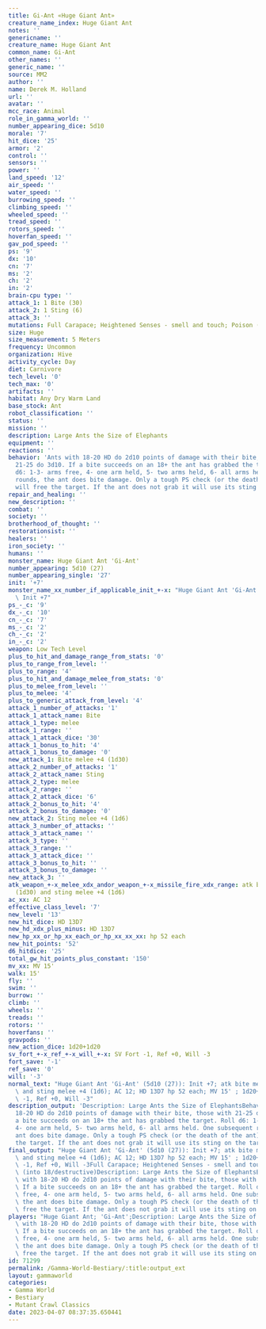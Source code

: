 ```yaml
---
title: Gi-Ant «Huge Giant Ant»
creature_name_index: Huge Giant Ant
notes: ''
genericname: ''
creature_name: Huge Giant Ant
common_name: Gi-Ant
other_names: ''
generic_name: ''
source: MM2
author: ''
name: Derek M. Holland
url: ''
avatar: ''
mcc_race: Animal
role_in_gamma_world: ''
number_appearing_dice: 5d10
morale: '7'
hit_dice: '25'
armor: '2'
control: ''
sensors: ''
power: ''
land_speed: '12'
air_speed: ''
water_speed: ''
burrowing_speed: ''
climbing_speed: ''
wheeled_speed: ''
tread_speed: ''
rotors_speed: ''
hoverfan_speed: ''
gav_pod_speed: ''
ps: '9'
dx: '10'
cn: '7'
ms: '2'
ch: '2'
in: '2'
brain-cpu type: ''
attack_1: 1 Bite (30)
attack_2: 1 Sting (6)
attack_3: ''
mutations: Full Carapace; Heightened Senses - smell and touch; Poison (into 18/destructive)
size: Huge
size_measurement: 5 Meters
frequency: Uncommon
organization: Hive
activity_cycle: Day
diet: Carnivore
tech_level: '0'
tech_max: '0'
artifacts: ''
habitat: Any Dry Warm Land
base_stock: Ant
robot_classification: ''
status: ''
mission: ''
description: Large Ants the Size of Elephants
equipment: ''
reactions: ''
behavior: 'Ants with 18-20 HD do 2d10 points of damage with their bite, those with
  21-25 do 3d10. If a bite succeeds on an 18+ the ant has grabbed the target. Roll
  d6: 1-3- arms free, 4- one arm held, 5- two arms held, 6- all arms held. One subsequent
  rounds, the ant does bite damage. Only a tough PS check (or the death of the ant)
  will free the target. If the ant does not grab it will use its sting on the target.'
repair_and_healing: ''
new_description: ''
combat: ''
society: ''
brotherhood_of_thought: ''
restorationsist: ''
healers: ''
iron_society: ''
humans: ''
monster_name: Huge Giant Ant 'Gi-Ant'
number_appearing: 5d10 (27)
number_appearing_single: '27'
init: '+7'
monster_name_xx_number_if_applicable_init_+-x: "Huge Giant Ant 'Gi-Ant' (5d10 (27)):\
  \ Init +7"
ps_-_c: '9'
dx_-_c: '10'
cn_-_c: '7'
ms_-_c: '2'
ch_-_c: '2'
in_-_c: '2'
weapon: Low Tech Level
plus_to_hit_and_damage_range_from_stats: '0'
plus_to_range_from_level: ''
plus_to_range: '4'
plus_to_hit_and_damage_melee_from_stats: '0'
plus_to_melee_from_level: ''
plus_to_melee: '4'
plus_to_generic_attack_from_level: '4'
attack_1_number_of_attacks: '1'
attack_1_attack_name: Bite
attack_1_type: melee
attack_1_range: ''
attack_1_attack_dice: '30'
attack_1_bonus_to_hit: '4'
attack_1_bonus_to_damage: '0'
new_attack_1: Bite melee +4 (1d30)
attack_2_number_of_attacks: '1'
attack_2_attack_name: Sting
attack_2_type: melee
attack_2_range: ''
attack_2_attack_dice: '6'
attack_2_bonus_to_hit: '4'
attack_2_bonus_to_damage: '0'
new_attack_2: Sting melee +4 (1d6)
attack_3_number_of_attacks: ''
attack_3_attack_name: ''
attack_3_type: ''
attack_3_range: ''
attack_3_attack_dice: ''
attack_3_bonus_to_hit: ''
attack_3_bonus_to_damage: ''
new_attack_3: ''
atk_weapon_+-x_melee_xdx_andor_weapon_+-x_missile_fire_xdx_range: atk bite melee +4
  (1d30) and sting melee +4 (1d6)
ac_xx: AC 12
effective_class_level: '7'
new_level: '13'
new_hit_dice: HD 13D7
new_hd_xdx_plus_minus: HD 13D7
new_hp_xx_or_hp_xx_each_or_hp_xx_xx_xx: hp 52 each
new_hit_points: '52'
d6_hitdice: '25'
total_gw_hit_points_plus_constant: '150'
mv_xx: MV 15'
walk: 15'
fly: ''
swim: ''
burrow: ''
climb: ''
wheels: ''
treads: ''
rotors: ''
hoverfans: ''
gravpods: ''
new_action_dice: 1d20+1d20
sv_fort_+-x_ref_+-x_will_+-x: SV Fort -1, Ref +0, Will -3
fort_save: '-1'
ref_save: '0'
will: '-3'
normal_text: "Huge Giant Ant 'Gi-Ant' (5d10 (27)): Init +7; atk bite melee +4 (1d30)\
  \ and sting melee +4 (1d6); AC 12; HD 13D7 hp 52 each; MV 15' ; 1d20+1d20; SV Fort\
  \ -1, Ref +0, Will -3"
description_output: 'Description: Large Ants the Size of ElephantsBehavior:Ants with
  18-20 HD do 2d10 points of damage with their bite, those with 21-25 do 3d10. If
  a bite succeeds on an 18+ the ant has grabbed the target. Roll d6: 1-3- arms free,
  4- one arm held, 5- two arms held, 6- all arms held. One subsequent rounds, the
  ant does bite damage. Only a tough PS check (or the death of the ant) will free
  the target. If the ant does not grab it will use its sting on the target.'
final_output: "Huge Giant Ant 'Gi-Ant' (5d10 (27)): Init +7; atk bite melee +4 (1d30)\
  \ and sting melee +4 (1d6); AC 12; HD 13D7 hp 52 each; MV 15' ; 1d20+1d20; SV Fort\
  \ -1, Ref +0, Will -3Full Carapace; Heightened Senses - smell and touch; Poison\
  \ (into 18/destructive)Description: Large Ants the Size of ElephantsBehavior:Ants\
  \ with 18-20 HD do 2d10 points of damage with their bite, those with 21-25 do 3d10.\
  \ If a bite succeeds on an 18+ the ant has grabbed the target. Roll d6: 1-3- arms\
  \ free, 4- one arm held, 5- two arms held, 6- all arms held. One subsequent rounds,\
  \ the ant does bite damage. Only a tough PS check (or the death of the ant) will\
  \ free the target. If the ant does not grab it will use its sting on the target."
players: "Huge Giant Ant; 'Gi-Ant';Description: Large Ants the Size of ElephantsBehavior:Ants\
  \ with 18-20 HD do 2d10 points of damage with their bite, those with 21-25 do 3d10.\
  \ If a bite succeeds on an 18+ the ant has grabbed the target. Roll d6: 1-3- arms\
  \ free, 4- one arm held, 5- two arms held, 6- all arms held. One subsequent rounds,\
  \ the ant does bite damage. Only a tough PS check (or the death of the ant) will\
  \ free the target. If the ant does not grab it will use its sting on the target.|"
id: 71299
permalink: /Gamma-World-Bestiary/:title:output_ext
layout: gammaworld
categories:
- Gamma World
- Bestiary
- Mutant Crawl Classics
date: 2023-04-07 08:37:35.650441
---
```

